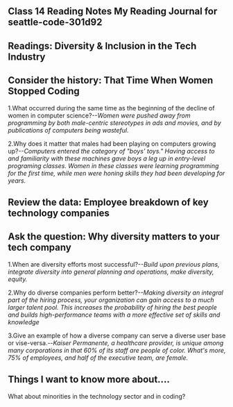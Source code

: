 ## Class 14 Reading Notes My Reading Journal for seattle-code-301d92

## Readings:  Diversity & Inclusion in the Tech Industry

## Consider the history: That Time When Women Stopped Coding

1.What occurred during the same time as the beginning of the decline of women in computer science?--*Women were pushed away from programming by both male-centric stereotypes in ads and movies, and by publications of computers being wasteful.*

2.Why does it matter that males had been playing on computers growing up?--*Computers entered the category of "boys' toys." Having access to and familiarity with these machines gave boys a leg up in entry-level programing classes. Women in these classes were learning programming for the first time, while men were honing skills they had been developing for years.*

## Review the data: Employee breakdown of key technology companies

## Ask the question: Why diversity matters to your tech company

1.When are diversity efforts most successful?--*Build upon previous plans, integrate diversity into general planning and operations,
make diversity, equity.*

2.Why do diverse companies perform better?--*Making diversity an integral part of the hiring process, your organization can gain access to a much larger talent pool. This increases the probability of hiring the best people and builds high-performance teams with a more effective set of skills and knowledge*

3.Give an example of how a diverse company can serve a diverse user base or vise-versa.--*Kaiser Permanente, a healthcare provider, is unique among many corporations in that 60% of its staff are people of color. What's more, 75% of employees, and half of the executive team, are female.*

## Things I want to know more about....

What about minorities in the technology sector and in coding?

